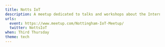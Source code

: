 ```yaml
---
title: Notts IoT
description: A meetup dedicated to talks and workshops about the Internet of Things (IoT).
urls:
  event: https://www.meetup.com/Nottingham-IoT-Meetup/
  twitter: NottsIoT
when: Third Thursday
theme: tech
---
```

